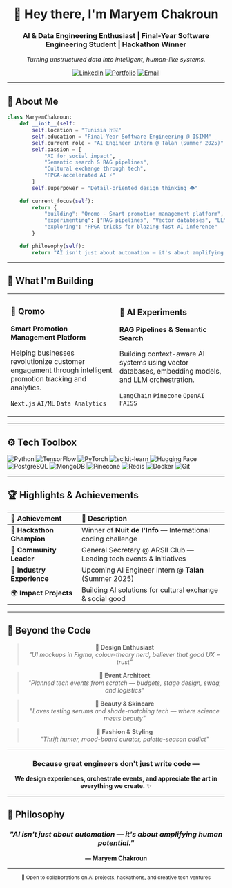<div align="center">

# 👋 Hey there, I'm **Maryem Chakroun**

### AI & Data Engineering Enthusiast | Final-Year Software Engineering Student | Hackathon Winner

*Turning unstructured data into intelligent, human-like systems.*

[![LinkedIn](https://img.shields.io/badge/LinkedIn-0077B5?style=for-the-badge&logo=linkedin&logoColor=white)](https://www.linkedin.com/in/maryem-chakroun)
[![Portfolio](https://img.shields.io/badge/Portfolio-FF5722?style=for-the-badge&logo=google-chrome&logoColor=white)](https://2025-eight-orcin.vercel.app)
[![Email](https://img.shields.io/badge/Email-D14836?style=for-the-badge&logo=gmail&logoColor=white)](mailto:chakrounmeryem23@gmail.com)



</div>

---

## 🧠 About Me

```python
class MaryemChakroun:
    def __init__(self:
        self.location = "Tunisia 🇹🇳"
        self.education = "Final-Year Software Engineering @ ISIMM"
        self.current_role = "AI Engineer Intern @ Talan (Summer 2025)"
        self.passion = [
            "AI for social impact",
            "Semantic search & RAG pipelines",
            "Cultural exchange through tech",
            "FPGA-accelerated AI ⚡"
        ]
        self.superpower = "Detail-oriented design thinking 👁️"
        
    def current_focus(self):
        return {
            "building": "Qromo - Smart promotion management platform",
            "experimenting": ["RAG pipelines", "Vector databases", "LLM orchestration"],
            "exploring": "FPGA tricks for blazing-fast AI inference"
        }
    
    def philosophy(self):
        return "AI isn't just about automation — it's about amplifying human potential."
```


---

## 🚀 What I'm Building

<table>
<tr>
<td width="50%">

### 📱 Qromo
**Smart Promotion Management Platform**

Helping businesses revolutionize customer engagement through intelligent promotion tracking and analytics.

`Next.js` `AI/ML` `Data Analytics`

</td>
<td width="50%">

### 🤖 AI Experiments
**RAG Pipelines & Semantic Search**

Building context-aware AI systems using vector databases, embedding models, and LLM orchestration.

`LangChain` `Pinecone` `OpenAI` `FAISS`

</td>
</tr>
</table>

---

## ⚙️ Tech Toolbox

![Python](https://img.shields.io/badge/Python-3776AB?style=for-the-badge&logo=python&logoColor=white) ![TensorFlow](https://img.shields.io/badge/TensorFlow-FF6F00?style=for-the-badge&logo=tensorflow&logoColor=white) ![PyTorch](https://img.shields.io/badge/PyTorch-EE4C2C?style=for-the-badge&logo=pytorch&logoColor=white) ![scikit-learn](https://img.shields.io/badge/scikit--learn-F7931E?style=for-the-badge&logo=scikit-learn&logoColor=white) ![Hugging Face](https://img.shields.io/badge/🤗_Hugging_Face-FFD21E?style=for-the-badge) ![PostgreSQL](https://img.shields.io/badge/PostgreSQL-316192?style=for-the-badge&logo=postgresql&logoColor=white) ![MongoDB](https://img.shields.io/badge/MongoDB-47A248?style=for-the-badge&logo=mongodb&logoColor=white) ![Pinecone](https://img.shields.io/badge/Pinecone-000000?style=for-the-badge&logo=pinecone&logoColor=white) ![Redis](https://img.shields.io/badge/Redis-DC382D?style=for-the-badge&logo=redis&logoColor=white) ![Docker](https://img.shields.io/badge/Docker-2496ED?style=for-the-badge&logo=docker&logoColor=white) ![Git](https://img.shields.io/badge/Git-F05032?style=for-the-badge&logo=git&logoColor=white)

---

## 🏆 Highlights & Achievements

<div align="center">

| 🎯 Achievement | 📝 Description |
|:---|:---|
| 🥇 **Hackathon Champion** | Winner of **Nuit de l'Info** — International coding challenge |
| 🧭 **Community Leader** | General Secretary @ ARSII Club — Leading tech events & initiatives |
| 💼 **Industry Experience** | Upcoming AI Engineer Intern @ **Talan** (Summer 2025) |
| 🌍 **Impact Projects** | Building AI solutions for cultural exchange & social good |

</div>

---

## 🌸 Beyond the Code

<div align="center">



> **🎨 Design Enthusiast**  
> *"UI mockups in Figma, colour-theory nerd, believer that good UX = trust"*

> **🎪 Event Architect**  
> *"Planned tech events from scratch — budgets, stage design, swag, and logistics"*

> **💄 Beauty & Skincare**  
> *"Loves testing serums and shade-matching tech — where science meets beauty"*

> **👗 Fashion & Styling**  
> *"Thrift hunter, mood-board curator, palette-season addict"*

---

### Because great engineers don't just write code —  
**We design experiences, orchestrate events, and appreciate the art in everything we create.** ✨

</div>

---

## 💭 Philosophy

<div align="center">

### *"AI isn't just about automation — it's about amplifying human potential."*  
**— Maryem Chakroun**

---

<sub>💌 Open to collaborations on AI projects, hackathons, and creative tech ventures</sub>


</div>
